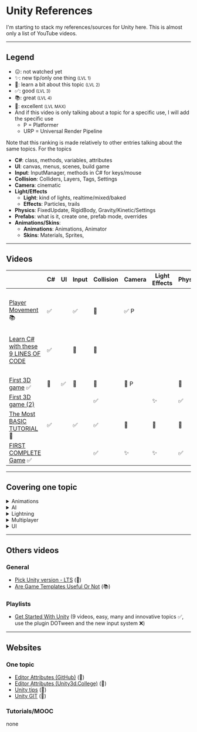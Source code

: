 # Unity References

I'm starting to stack my references/sources for Unity here. This is almost only a list of YouTube videos.

<hr class="sl">

## Legend

* 😖: not watched yet
* ✨: new tip/only one thing <small>(LVL 1)</small>
* 👀: learn a bit about this topic <small>(LVL 2)</small>
* ✅: good <small>(LVL 3)</small>
* 📚: great <small>(LVL 4)</small>
* 🚀: excellent <small>(LVL MAX)</small>
* And if this video is only talking about a topic for a specific use, I will add the specific use
  * P = Platformer
  * URP = Universal Render Pipeline

Note that this ranking is made relatively to other entries talking about the same topics. For the topics

* **C#**: class, methods, variables, attributes
* **UI**: canvas, menus, scenes, build game
* **Input**: InputManager, methods in C# for keys/mouse
* **Collision**: Colliders, Layers, Tags, Settings
* **Camera**: cinematic
* **Light/Effects**
  * **Light**: kind of lights, realtime/mixed/baked
  * **Effects**: Particles, trails
* **Physics**: FixedUpdate, RigidBody, Gravity/Kinetic/Settings
* **Prefabs**: what is it, create one, prefab mode, overrides
* **Animations/Skins**:
  * **Animations**: Animations, Animator
  * **Skins**: Materials, Sprites,

<hr class="sr">

## Videos

|  | C# | UI | Input | Collision | Camera | Light<br>Effects | Physics | Prefabs | Animations<br>Skins |
|----------------------------------|---|---|---|---|---|---|---|---|---|
| <br> |
| [Player Movement](https://www.youtube.com/watch?v=Uv5tfMSKlnU) 📚 | ✅ | | ✅ | 👀 | ✅ P |
| <br> |
|[Learn C# with these 9 LINES OF CODE](https://www.youtube.com/watch?v=aB9LJ9oHGOs&ab_channel=Blackthornprod)| ✅ | | 👀 | 👀 |
| <br> |
| [First 3D game](https://www.youtube.com/watch?v=pCBqgREiSUE) ✅ | 👀 | ✅ | 👀 | 👀 | 👀 P |  | 👀 |  | 👀 (Skins) |
| [First 3D game (2)](https://www.youtube.com/watch?v=V29O_Q7W2ZU) |  |  | | ✅ |  | ✨ | ✅ | ✅ | |
| [The Most BASIC TUTORIAL](https://www.youtube.com/watch?v=pwZpJzpE2lQ) 🚀 |  ✅ |  | ✅ | ✅ | 👀 | 👀 | 🚀 | ✅ | |
| [FIRST COMPLETE Game](https://www.youtube.com/watch?v=gCqOnchV4V0) ✅ |   |  |  | ✅ | ✨ | ✨ | ✅ | 👀 | |

<hr class="sr">

## Covering one topic

<details class="details-s">
<summary>Animations</summary>

* [Animations](https://www.youtube.com/watch?v=9H0aJhKSlEQ) (mixamo)
</details>

<details  class="details-s">
<summary>AI</summary>

* [EngiGames](https://www.youtube.com/channel/UCbAsfBmEHQpPERAVx8DHxZA) (Open world IA, State machine, Some knowledge)
</details>

<details  class="details-s">
<summary>Lightning</summary>

* [Sprite Shadows And Lighting](https://www.youtube.com/watch?v=flu2PNRUAso) (🚀)
* [Basic Lighting 2D!](https://www.youtube.com/watch?v=6Q0FnPy9Orc&ab_channel=TopsideStudios) (URP)
</details>

<details class="details-s">
<summary>Multiplayer</summary>

* [Dapper Dino - Multiplayer](https://www.youtube.com/watch?v=4Mf81GdEDU8&list=PLS6sInD7ThM2_N9a1kN2oM4zZ-U-NtT2E) and [Dapper Dino - Networking](https://www.youtube.com/watch?v=IarnBHjnX6k&list=PLS6sInD7ThM3RfYZgUn8CYMWO8KCLh6xA) and [Dapper Dino - Rankings](https://www.youtube.com/watch?v=ZtRITJWzZeg&list=PLS6sInD7ThM1SCqYmiM4NQTJkOHacz2gT&ab_channel=DapperDino)
</details>

<details class="details-s">
<summary>UI</summary>

* [Main Menu](https://www.youtube.com/watch?v=RsgiYqLID-U&ab_channel=CocoCode) (🚀) and [Best Practices for Menus](https://www.youtube.com/watch?v=vmKxLibGrMo) (🚀)
* [UI That Looks Good](https://www.youtube.com/watch?v=HwdweCX5aMI&ab_channel=GameDevGuide) (📚)
* [Master buttons](https://www.youtube.com/watch?v=cW-E4WEogzE&ab_channel=CocoCode) (🚀)
</details>

<hr class="sl">

## Others videos

### General

* [Pick Unity version - LTS](https://www.youtube.com/watch?v=LLYhTWEX2Wc) (🚀)
* [Are Game Templates Useful Or Not](https://www.youtube.com/watch?v=GG0GVLYzkus) (📚)

### Playlists

* [Get Started With Unity](https://www.youtube.com/playlist?list=PLS6sInD7ThM3LqdgQBGawJkSihuisN-ES) (9 videos, easy, many and innovative topics ✅, use the plugin DOTween and the new input system ❌)

<hr class="sr">

## Websites

### One topic

* [Editor Attributes (GitHub)](https://github.com/teebarjunk/Unity-Built-In-Attributes/) (🚀)
* [Editor Attributes (Unity3d.College)](https://unity3d.college/2017/05/22/unity-attributes/) (👀)
* [Unity tips](https://learn.unity.com/tutorial/unity-tips) (🚀)
* [Unity GIT](https://thoughtbot.com/blog/how-to-git-with-unity) (👀)

### Tutorials/MOOC

none